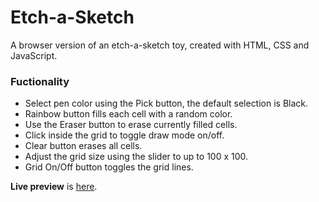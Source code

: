 # Etch-a-Sketch

A browser version of an etch-a-sketch toy, created with HTML, CSS and JavaScript.  

### Fuctionality

- Select pen color using the Pick button, the default selection is Black.
- Rainbow button fills each cell with a random color.
- Use the Eraser button to erase currently filled cells.
- Click inside the grid to toggle draw mode on/off.
- Clear button erases all cells.
- Adjust the grid size using the slider to up to 100 x 100.
- Grid On/Off button toggles the grid lines.

**Live preview** is [here](https://cassianocaron.github.io/etch-a-sketch/).